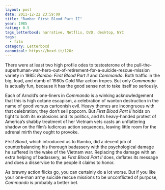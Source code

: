 ```yaml
---
layout: post 
date: 2011-12-22 23:59:00
title: "Rambo: First Blood Part II"
year: 1985
rating: 0.5
tags_letterboxd: narrative, Netflix, DVD, desktop, NYC
tags:
  - film
category: Letterboxd
canonical: https://boxd.it/12Oz
---
```


There were at least two high profile odes to testosterone of the pull-the-superhuman-war-hero-out-of-retirement-for-a-suicide-rescue-mission variety in 1985: <cite>Rambo: First Blood Part II</cite> and <cite>Commando</cite>. Both traffic in the big, loud, and dumb of 1980s Cold War action tropes. But only <cite>Commando</cite> is actually fun, because it has the good sense not to take itself so seriously.

Each of Arnold’s one-liners in <cite>Commando</cite> is a winking acknowledgement that this is high octane escapism, a celebration of wanton destruction in the name of good versus cartoonish evil. Heavy themes are incongruous with that celebration; they don’t sell popcorn. But <cite>First Blood Part II</cite> holds on tight to both its explosions and its politics, and its heavy-handed protest of America’s shabby treatment of her Vietnam vets casts an unflattering shadow on the film’s ludicrous action sequences, leaving little room for the adrenal mirth they ought to provoke.

<cite>First Blood</cite>, which introduced us to Rambo, did a decent job of counterbalancing his thorough badassery with the psychological damage he suffered in the wake of the Vietnam war. Replacing the damage with an extra helping of badassery, as <cite>First Blood Part II</cite> does, deflates its message and does a disservice to the people it claims to honor.

As brawny action flicks go, you can certainly do a lot worse. But if you like your one-man army suicide rescue missions to be unconflicted of purpose, <cite>Commando</cite> is probably a better bet.